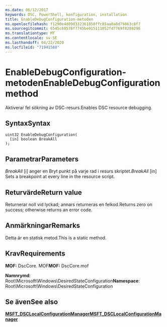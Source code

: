 ```yaml
---
ms.date: 06/12/2017
keywords: DSC, PowerShell, konfiguration, installation
title: EnableDebugConfiguration-metoden
ms.openlocfilehash: f1290e4d898332361850ffc85aa0a8d79863c8f7
ms.sourcegitcommit: 6545c60578f7745be015111052fd7769f8289296
ms.translationtype: MT
ms.contentlocale: sv-SE
ms.lasthandoff: 04/22/2020
ms.locfileid: "71941588"
---
```

# <a name="enabledebugconfiguration-method"></a><span data-ttu-id="4ed71-103">EnableDebugConfiguration-metoden</span><span class="sxs-lookup"><span data-stu-id="4ed71-103">EnableDebugConfiguration method</span></span>

<span data-ttu-id="4ed71-104">Aktiverar fel sökning av DSC-resurs.</span><span class="sxs-lookup"><span data-stu-id="4ed71-104">Enables DSC resource debugging.</span></span>

## <a name="syntax"></a><span data-ttu-id="4ed71-105">Syntax</span><span class="sxs-lookup"><span data-stu-id="4ed71-105">Syntax</span></span>

```mof
uint32 EnableDebugConfiguration(
  [in] boolean BreakAll
);
```

## <a name="parameters"></a><span data-ttu-id="4ed71-106">Parametrar</span><span class="sxs-lookup"><span data-stu-id="4ed71-106">Parameters</span></span>

<span data-ttu-id="4ed71-107">*BreakAll* \[i\] anger en Bryt punkt på varje rad i resurs skriptet.</span><span class="sxs-lookup"><span data-stu-id="4ed71-107">*BreakAll* \[in\] Sets a breakpoint at every line in the resource script.</span></span>

## <a name="return-value"></a><span data-ttu-id="4ed71-108">Returvärde</span><span class="sxs-lookup"><span data-stu-id="4ed71-108">Return value</span></span>

<span data-ttu-id="4ed71-109">Returnerar noll vid lyckad; annars returneras en felkod.</span><span class="sxs-lookup"><span data-stu-id="4ed71-109">Returns zero on success; otherwise returns an error code.</span></span>

## <a name="remarks"></a><span data-ttu-id="4ed71-110">Anmärkningar</span><span class="sxs-lookup"><span data-stu-id="4ed71-110">Remarks</span></span>

<span data-ttu-id="4ed71-111">Detta är en statisk metod.</span><span class="sxs-lookup"><span data-stu-id="4ed71-111">This is a static method.</span></span>

## <a name="requirements"></a><span data-ttu-id="4ed71-112">Krav</span><span class="sxs-lookup"><span data-stu-id="4ed71-112">Requirements</span></span>

<span data-ttu-id="4ed71-113">**MOF:** DscCore. MOF</span><span class="sxs-lookup"><span data-stu-id="4ed71-113">**MOF:** DscCore.mof</span></span>

<span data-ttu-id="4ed71-114">**Namnrymd**: Root\Microsoft\Windows\DesiredStateConfiguration</span><span class="sxs-lookup"><span data-stu-id="4ed71-114">**Namespace**: Root\Microsoft\Windows\DesiredStateConfiguration</span></span>

## <a name="see-also"></a><span data-ttu-id="4ed71-115">Se även</span><span class="sxs-lookup"><span data-stu-id="4ed71-115">See also</span></span>

[<span data-ttu-id="4ed71-116">**MSFT_DSCLocalConfigurationManager**</span><span class="sxs-lookup"><span data-stu-id="4ed71-116">**MSFT_DSCLocalConfigurationManager**</span></span>](msft-dsclocalconfigurationmanager.md)
